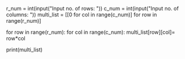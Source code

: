r_num = int(input("Input no. of rows: "))
c_num = int(input("Input no. of columns: "))
multi_list = [[0 for col in range(c_num)] for row in range(r_num)]

for row in range(r_num):
    for col in range(c_num):
        multi_list[row][col]= row*col

print(multi_list)

